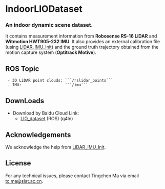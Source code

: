 # IndoorLIODataset
### An indoor dynamic scene dataset. 

It contains measurement information from **Robosense RS-16 LiDAR** and **Witmotion HWT905-232 IMU**. It also provides an external calibration file (using [LiDAR_IMU_Init](https://github.com/hku-mars/LiDAR_IMU_Init)) and the ground truth trajectory obtained from the motion capture system (**Optitrack Motive**).

## ROS Topic
     - 3D LiDAR point clouds: ```/rslidar_points```
     - IMU:                   ```/imu```

## DownLoads
- Download by Baidu Cloud Link: 
  - [LIO_dataset](https://pan.baidu.com/s/1p-U778khO3hAn_5rboipeg) (ROS)  (q4ln)


## Acknowledgements
We acknowledge the help from [LiDAR_IMU_Init](https://github.com/hku-mars/LiDAR_IMU_Init).

## License
For any technical issues, please contact Tingchen Ma via email <tc.ma@siat.ac.cn>.
